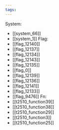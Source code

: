 ```yaml
---
tags:
---
```

System:
- [[system_66]]
- [[system_1]]
Flag:
- [[flag_12140]]
- [[flag_12137]]
- [[flag_12134]]
- [[flag_12143]]
- [[flag_12135]]
- [[flag_0]]
- [[flag_12139]]
- [[flag_12136]]
- [[flag_12141]]
- [[flag_12133]]
- [[flag_9476]]
Fn:
- [[t2510_function39]]
- [[t2510_function38]]
- [[t2510_function29]]
- [[t2510_function3]]
- [[t2510_function25]]
